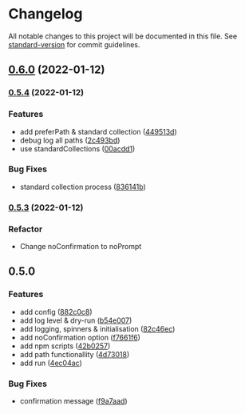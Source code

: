 # Changelog

All notable changes to this project will be documented in this file. See [standard-version](https://github.com/conventional-changelog/standard-version) for commit guidelines.

## [0.6.0](https://github.com/PCOffline/mongo-mock-script/compare/v0.5.4...v0.6.0) (2022-01-12)

### [0.5.4](https://github.com/PCOffline/mongo-mock-script/compare/v0.5.3...v0.5.4) (2022-01-12)


### Features

* add preferPath & standard collection ([449513d](https://github.com/PCOffline/mongo-mock-script/commit/449513d257bf6c8979a50619fd9c57225fc84780))
* debug log all paths ([2c493bd](https://github.com/PCOffline/mongo-mock-script/commit/2c493bd602c5d465eccca774171a2edeb2d39842))
* use standardCollections ([00acdd1](https://github.com/PCOffline/mongo-mock-script/commit/00acdd19de803de9205f9936f3f2d23cf8b0aa34))


### Bug Fixes

* standard collection process ([836141b](https://github.com/PCOffline/mongo-mock-script/commit/836141bea70b7a8768207d711d0e2fe50bb93855))

### [0.5.3](https://github.com/PCOffline/mongo-mock-script/compare/v0.5.2...v0.5.3) (2022-01-12)

### Refactor

* Change noConfirmation to noPrompt

## 0.5.0
### Features

* add config ([882c0c8](https://github.com/PCOffline/mongo-mock-script/commit/882c0c812f5b034fa618a09df08849f2bc3e372c))
* add log level & dry-run ([b54e007](https://github.com/PCOffline/mongo-mock-script/commit/b54e007998b9ac963237a7d1e929db9206becdee))
* add logging, spinners & initialisation ([82c46ec](https://github.com/PCOffline/mongo-mock-script/commit/82c46ec392363449faff6bba8446e3f31aff9c14))
* add noConfirmation option ([f7661f6](https://github.com/PCOffline/mongo-mock-script/commit/f7661f66a1bc2851f872f5b7ae785b6513470d3d))
* add npm scripts ([42b0257](https://github.com/PCOffline/mongo-mock-script/commit/42b0257794971eaa11abd173d5a2a1aae2eb5eb9))
* add path functionallity ([4d73018](https://github.com/PCOffline/mongo-mock-script/commit/4d73018298751391b888977507f06d6b674d5eaf))
* add run ([4ec04ac](https://github.com/PCOffline/mongo-mock-script/commit/4ec04ac816adf74186c514a83400dd8166b1826b))


### Bug Fixes

* confirmation message ([f9a7aad](https://github.com/PCOffline/mongo-mock-script/commit/f9a7aad9de8e8629eca19b08545fd67d484245ba))
